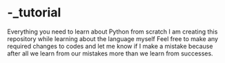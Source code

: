 # -_tutorial
Everything you need to learn about Python from scratch
I am creating this repository while learning about the language myself
Feel free to make any required changes to codes and let me know if I make a mistake because after all we learn from our mistakes more than we learn from successes.
